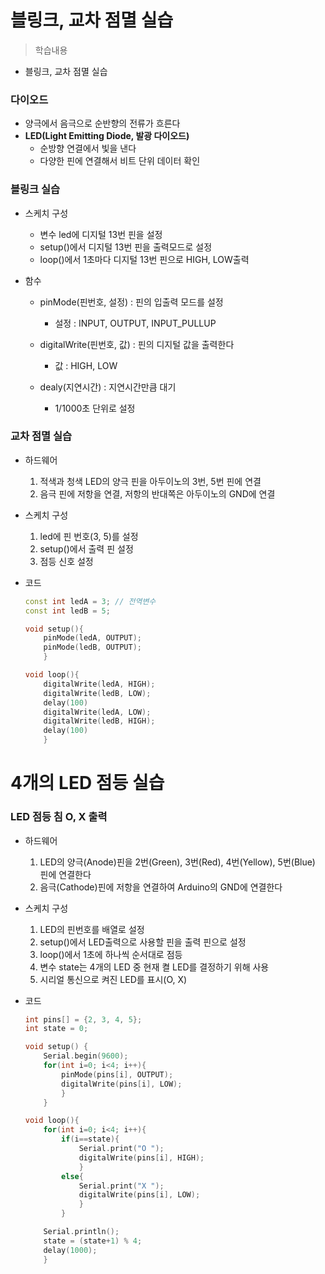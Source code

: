 # 블링크, 교차 점멸 실습
> 학습내용
- 블링크, 교차 점멸 실습

### 다이오드
- 양극에서 음극으로 순반향의 전류가 흐른다
- **LED(Light Emitting Diode, 발광 다이오드)**
	- 순방향 연결에서 빛을 낸다
	- 다양한 핀에 연결해서 비트 단위 데이터 확인

### 블링크 실습
- 스케치 구성
	- 변수 led에 디지털 13번 핀을 설정
	- setup()에서 디지털 13번 핀을 출력모드로 설정
	- loop()에서 1초마다 디지털 13번 핀으로 HIGH, LOW출력

- 함수
	- pinMode(핀번호, 설정) : 핀의 입출력 모드를 설정
		- 설정 : INPUT, OUTPUT, INPUT_PULLUP

	- digitalWrite(핀번호, 값) : 핀의 디지털 값을 출력한다
		- 값 : HIGH, LOW
	
	- dealy(지연시간) : 지연시간만큼 대기
		- 1/1000초 단위로 설정
	
### 교차 점멸 실습	
- 하드웨어
	1. 적색과 청색 LED의 양극 핀을 아두이노의 3번, 5번 핀에 연결
	2. 음극 핀에 저항을 연결, 저항의 반대쪽은 아두이노의 GND에 연결

- 스케치 구성
	1. led에 핀 번호(3, 5)를 설정
	2. setup()에서 출력 핀 설정
	3. 점등 신호 설정

- 코드
	```c++
	const int ledA = 3; // 전역변수
	const int ledB = 5;

	void setup(){
		pinMode(ledA, OUTPUT);
		pinMode(ledB, OUTPUT);
		}

	void loop(){
		digitalWrite(ledA, HIGH);
		digitalWrite(ledB, LOW);
		delay(100)
		digitalWrite(ledA, LOW);
		digitalWrite(ledB, HIGH);
		delay(100)
		}
	```

# 4개의 LED 점등 실습
### LED 점등 침 O, X 출력
- 하드웨어
	1. LED의 양극(Anode)핀을 2번(Green), 3번(Red), 4번(Yellow), 5번(Blue) 핀에 연결한다
	2. 음극(Cathode)핀에 저항을 연결하여 Arduino의 GND에 연결한다

- 스케치 구성
	1. LED의 핀번호를 배열로 설정
	2. setup()에서 LED출력으로 사용할 핀을 출력 핀으로 설정
	3. loop()에서 1초에 하나씩 순서대로 점등
	4. 변수 state는 4개의 LED 중 현재 켤 LED를 결정하기 위해 사용
	5. 시리얼 통신으로 켜진 LED를 표시(O, X)

- 코드
	```c++
	int pins[] = {2, 3, 4, 5};
	int state = 0;

	void setup() {
		Serial.begin(9600);
		for(int i=0; i<4; i++){
			pinMode(pins[i], OUTPUT);
			digitalWrite(pins[i], LOW);
			}
		}

	void loop(){
		for(int i=0; i<4; i++){
			if(i==state){
				Serial.print("O ");
				digitalWrite(pins[i], HIGH);
				}
			else{
				Serial.print("X ");
				digitalWrite(pins[i], LOW);
				}
			}

		Serial.println();
		state = (state+1) % 4;
		delay(1000);
		}
	```
